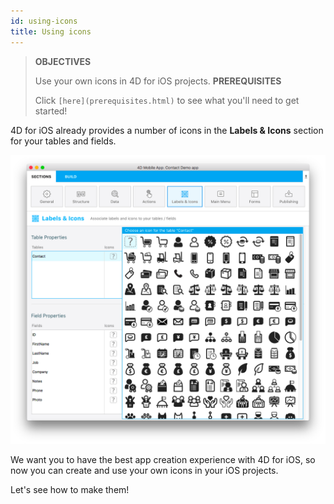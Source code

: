 ```yaml
---
id: using-icons
title: Using icons
---
```


> **OBJECTIVES**
> 
> Use your own icons in 4D for iOS projects.
> **PREREQUISITES**
> 
> Click `[here](prerequisites.html)` to see what you'll need to get started!

4D for iOS already provides a number of icons in the **Labels & Icons** section for your tables and fields.

![Icon library](img/icon-library.png)

We want you to have the best app creation experience with 4D for iOS, so now you can create and use your own icons in your iOS projects.

Let's see how to make them!